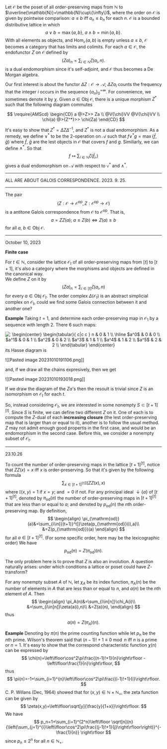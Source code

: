 Let $\mathcal{O}$ be the poset of all order-preserving maps from $\mathbb{N}$ to $\overline{\mathbb{N}}=\mathbb{N}\cup\{\infty\}$, where the order on $\mathcal{O}$ is given by pointwise comparison: $a\leq b$ iff $a_n\leq b_n$ for each $n$. $\mathcal{O}$ is a bounded distributive lattice in which
$$
a\vee b=\max\{a,b\},\: a\wedge b =\min\{a,b\}.
$$
With all elements as objects, and $\mathrm{Hom}_{\mathcal{O}}(a,b)$ is empty unless $a\leq b$, $\mathcal{O}$ becomes a category that has limits and colimits. For each $a\in\mathcal{O}$, the endofunctor $Z$ on $\mathcal{O}$ defined by
$$
{(Za)}_n=\sum_{i\in\mathbb{N}}\zeta(a_i,n).
$$
is a dual endomorphism since it's self-adjoint, and $\mathcal{O}$ thus becomes a De Morgan algebra.

Our first interest is about the functor $\Delta Z: \mathcal{O}\to\mathcal{A}$; $\Delta Za_i$ counts the frequency that the integer $i$ occurs in the sequence $\{a_n\}_0^{+\infty}$. For convenience, we sometimes denote it by $\chi$. Given $a\in\mathrm{Obj}\:\mathcal{O}$, there is a unique morphism $Z^*$ such that the following diagram commutes

$$ \require{AMScd} \begin{CD} a @>Z>> Za \\ @V{\chi}VV @V{\chi}VV \\ \chi(a) @>{Z^*}>> \chi(Za) \end{CD} $$

It's easy to show that $Z^*=\Delta Z\Delta^{-1}$, and $Z^*$ is not a dual endomorphism. As a remedy, we define $\vee^*$ to be the 2-operation on $\mathcal{A}$ such that $f\vee^* g=\max\{\bar f,\bar g\}$ where $\bar f$, $\bar g$ are the lest objects in $\mathcal{O}$ that covers $f$ and $g$. Similiarly, we can define $\wedge^*$. So that
$$
f\mapsto\sum_{i\in\mathbb{N}}\zeta(\bar{f}_i,)
$$
gives a dual endomorphism on $\mathcal{A}$ with respect to $\vee^*$ and $\wedge^*$. 

___

ALL ARE ABOUT GALOIS CORRESPONDENCE. 2023. 9. 25. 

---

The pair 
$$
(Z:\mathcal{O}\to\mathcal{O^{\mathrm{op}}},
Z:\mathcal{O}^{\mathrm{op}}\to\mathcal{O})
$$
is a antitone Galois correspondence from $\mathcal{O}$ to $\mathcal{O}^{\mathrm{op}}$. That is, 
$$
a=ZZ(a);\: a\leq Z(b)\Leftrightarrow Z(a)\geq b 
$$
for all $a$, $b\in\mathrm{Obj}\:\mathcal{O}$. 

---
October 10, 2023

__Finite case__

For $t\in\mathbb{N}$, consider the lattice $\mathcal{O}_{t}$ of all order-preserving maps from $[t]$ to $[t+1]$, it's also a category where the morphisms and objects are defined in the canonical way.  
We define $Z$ on it by
$$
{(Za)}_n=\sum_{i\in[t]}\zeta(a_i,n)
$$
for every $a\in\mathrm{Obj}\:\mathcal{O}_{t}$. The order complex $\Delta(\mathcal{O}_t)$ is an abstract simplicial complex on $\mathcal{O}_t$, could we find some Galois connection between it and another one? 

__Example__ Taking $t=1$, and determine each order-preserving map in $\mathcal{O}_1$ by a sequence with length $2$. There $6$ such maps:

<center>
<img src="https://i.upmath.me/svg/%0A%5Cbegin%7Bcenter%7D%0A%5Cbegin%7Btabular%7D%7B%20c%7Cc%20c%20%7D%20%0A%20n%20%26%200%20%26%201%20%20%5C%5C%20%0A%5Chline%0A%20%24a%5E0%24%20%26%200%20%26%200%20%20%5C%5C%20%0A%20%24a%5E1%24%20%26%200%20%26%201%20%20%5C%5C%20%0A%20%24a%5E2%24%20%26%200%20%26%202%20%20%5C%5C%20%0A%20%24a%5E3%24%20%26%201%20%26%201%20%20%5C%5C%0A%20%24a%5E4%24%20%26%201%20%26%202%20%20%5C%5C%20%0A%20%24a%5E5%24%20%26%202%20%26%202%20%20%5C%5C%20%0A%5Cend%7Btabular%7D%0A%5Cend%7Bcenter%7D" alt="
\begin{center}
\begin{tabular}{ c|c c } 
 n &amp; 0 &amp; 1  \\ 
\hline
 $a^0$ &amp; 0 &amp; 0  \\ 
 $a^1$ &amp; 0 &amp; 1  \\ 
 $a^2$ &amp; 0 &amp; 2  \\ 
 $a^3$ &amp; 1 &amp; 1  \\
 $a^4$ &amp; 1 &amp; 2  \\ 
 $a^5$ &amp; 2 &amp; 2  \\ 
\end{tabular}
\end{center}" />
</center>
its Hasse diagram is

![[Pasted image 20231010191106.png]]

and, if we draw all the chains expresively, then we get

![[Pasted image 20231010193018.png]]

If we draw the diagram of the $Za$'s then the resoult is trivial since $Z$ is an isomorphism on $\mathcal{O}_t$ for each $t$. 

So, instead considering $\mathcal{O}_t$, we are interested in some nonempty $S\subset {[t+1]}^{[t]}$. 
Since $S$ is finite, we can define two different $Z$ on it. One of each is to compute the $Z$-dual of each __increasing closure__ (the lest order-preserving map that is larger than or equal to it), another is to follow the usual method. $Z$ may not admit enough good propertis in the first case, and would be an endomorphism in the second case. Before this, we consider a nonempty subset of $\mathcal{O}_t$.  

---
23.10.26

To count the number of order-preserving maps in the lattice ${[t+1]}^{[t]}$, notice that $ZZ(x)=x$ iff $x$ is order-preserving. So that it's given by the following formula
$$
\sum_{x\in{[t+1]}^{[t]}}\mathbb{I}\left(ZZ(x),x\right)
$$
where $\mathbb{I}(x,y)=1$ if $x=y$; and $=0$ if not. For any principal ideal $\downarrow\{a\}$ of ${[t+1]}^{[t]}$, denoted by $\pi_{\mathrm{od}}(a)$ the number of order-preserving maps in ${[t+1]}^{[t]}$ that are less than or equal to $a$; and denoted by $p_{\mathrm{od}}(n)$ the $n$th order-preserving map. By definition,
$$
\begin{align}
\pi_{\mathrm{od}}(a)&=\sum_{i\in[{(t+1)}^t]}\zeta(p_{\mathrm{od}}(i),a)\\
&=Z(p_{\mathrm{od}})(a)
\end{align}
$$
for all $a\in{[t+1]}^{[t]}$. (For some specific order, here may be the lexicographic order) We have 
$$
p_{\mathrm{od}}(n)=Z(\pi_{\mathrm{od}})(n).
$$

The only problem here is to prove that $Z$ is also an involution. A question naturally arises: under which conditions a lattice or poset could have $Z$-transform? 

For any nonempty subset $A$ of $\mathbb{N}$, let $\chi_A$ be its index function, $\pi_A(n)$ be the number of elements in $A$ that are less than or equal to $n$, and $a(n)$ be the $n$th element of $A$. Then
$$
\begin{align}
\pi_A(n)&=\sum_{i\in[n]}\chi_A(i)\\
&=\sum_{i\in[n]}\zeta(a(i),n)\\
&=Z(a)(n),
\end{align}
$$
thus
$$
a(n)=Z(\pi_A)(n).
$$

__Example__  Denoting by $\pi(n)$ the prime counting function while let $p_n$ be the $n$th prime. Wilson's theorem said that $(n-1)!+1\equiv 0 \bmod n$ iff $n$ is a prime or $n=1$. It's easy to show that the correspond characteristic function $\chi(n)$ can be expressed by
$$
\chi(n)=\left\lfloor\cos^2\pi\frac{(n-1)!+1}{n}\right\rfloor
-\left\lfloor\frac{1}{n}\right\rfloor,
$$
thus
$$
\pi(n)=-1+\sum_{i=1}^{n}\left\lfloor\cos^2\pi\frac{(i-1)!+1}{i}\right\rfloor.
$$
C. P. Willans (Dec, 1964) showed that for $(x,y)\in\mathbb{N}\times\mathbb{N}_+$, the zeta function can be given by
$$
\zeta(x,y)=\left\lfloor\sqrt[y]{\frac{y}{1+x}}\right\rfloor.
$$
We have
$$
p_n=1+\sum_{i=1}^{2^n}\left\lfloor
\sqrt[n]{n}{\left(\sum_{j=1}^{i}\left\lfloor\cos^2\pi\frac{(j-1)!+1}{j}\right\rfloor\right)}^{-\frac{1}{n}}
\right\rfloor
$$
since $p_n\leq 2^n$ for all $n\in\mathbb{N}_+$.